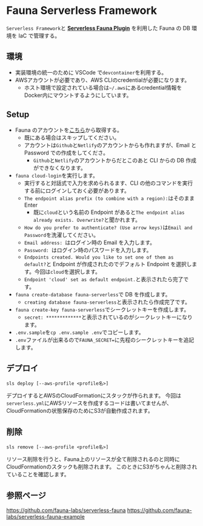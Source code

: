 # Fauna Serverless Framework

`Serverless Framework`と **[Serverless Fauna Plugin](https://github.com/fauna-labs/serverless-fauna)** を利用した Fauna の DB 環境を IaC で管理する。

## 環境

- 実装環境の統一のために VSCode で`devcontainer`を利用する。
- AWSアカウントが必要であり、AWS CLIのcredentialが必要になります。
  - ホスト環境で設定されている場合は`~/.aws`にあるcredential情報をDocker内にマウントするようにしています。

## Setup

- Fauna のアカウントを[こちら](https://dashboard.fauna.com/accounts/register)から取得する。
  - 既にある場合はスキップしてください。
  - アカウントは`Github`と`Netlify`のアカウントからも作れますが、Email と Password での作成をしてくださ。
    - `Github`と`Netlify`のアカウントからだとこのあと CLI からの DB 作成ができなくなります。
- `fauna cloud-login`を実行します。
  - 実行すると対話式で入力を求められるます、CLI の他のコマンドを実行する前にログインしておく必要があります。
  - `The endpoint alias prefix (to combine with a region):`はそのまま Enter
    - 既に`cloud`という名前の Endpoint があると`The endpoint alias already exists. Overwrite?`と聞かれます。
  - `How do you prefer to authenticate? (Use arrow keys)`は`Email and Password`を洗濯してください。
  - `Email address: `はログイン時の Email を入力します。
  - `Password: `はログイン時のパスワードを入力します。
  - `Endpoints created. Would you like to set one of them as default?`と Endpoint が作成されたのでデフォルト Endpoint を選択します。今回は`cloud`を選択します。
  - `Endpoint 'cloud' set as default endpoint.`と表示されたら完了です。
- `fauna create-database fauna-serverless`で DB を作成します。
  - `creating database fauna-serverless`と表示されたら作成完了です。
- `fauna create-key fauna-serverless`でシークレットキーを作成します。
  - `secret: *************`と表示されているのがシークレットキーになります。
- `.env.sample`を`cp .env.sample .env`でコピーします。
- `.env`ファイルが出来るので`FAUNA_SECRET=`に先程のシークレットキーを追記します。

## デプロイ
```
sls deploy [--aws-profile <profile名>]
```
デプロイするとAWSのCloudFormationにスタックが作られます。
今回は`serverless.yml`にAWSリソースを作成するコードは書いてませんが、CloudFormationの状態保存のためにS3が自動作成されます。


## 削除
```
sls remove [--aws-profile <profile名>]
```
リソース削除を行うと、Fauna上のリソースが全て削除されるのと同時にCloudFormationのスタックも削除されます。
このときにS3がちゃんと削除されていることを確認します。



## 参照ページ
https://github.com/fauna-labs/serverless-fauna
https://github.com/fauna-labs/serverless-fauna-example
